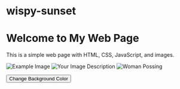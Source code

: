 # wispy-sunset
<!DOCTYPE html>
<html lang="en">
<head>
 <meta charset="UTF-8">
 <meta name="viewport" content="width=device-width, initial-scale=1.0">
 <title>My Simple Web Page with Images</title>
 <link rel="stylesheet" href="styles.css">
</head>
<body>
 <div class="container">
  <h1>Welcome to My Web Page</h1>
  <p>This is a simple web page with HTML, CSS, JavaScript, and images.</p>
  
  <!-- Example Image from the Web -->
  <img src="https://via.placeholder.com/400" alt="Example Image" class="responsive-image">

  <!-- Example Local Image -->
  <!-- <img src="your-image-file.jpg" alt="Your Image Description" class="responsive-image"> -->
  <img src="image-file.jpg" alt="Your Image Description" class="responsive-image">
  <img src="image-file.jpg" alt="Woman Possing" class="responsive-image">

  <button id="colorButton">Change Background Color</button>
  <p id="message"></p>
 </div>

 <script src="script.js"></script>
</body>
</html>
